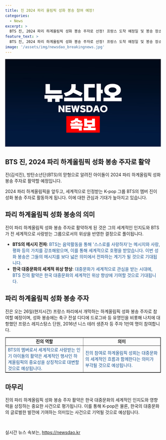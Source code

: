 ```yaml
---
title: 진 2024 파리 올림픽 성화 봉송 참여 예정!
categories:
  - News
excerpt: >
  BTS 진, 2024 파리 하계올림픽 성화 봉송 주자로 선정! 프랑스 도착 예정일 및 봉송 장소·일정은 비공개. 세계적인 가수로 알려진 진은 BTS 활동을 통해 사랑과 평화를 전하는 메시지를 전파, 봉송 주자로 낙점된 것으로 보입니다.
feature_text: >
  BTS 진, 2024 파리 하계올림픽 성화 봉송 주자로 선정! 프랑스 도착 예정일 및 봉송 장소·일정은 비공개. 세계적인 가수로 알려진 진은 BTS 활동을 통해 사랑과 평화를 전하는 메시지를 전파, 봉송 주자로 낙점된 것으로 보입니다.
image: '/assets/img/newsdao_breakingnews.jpg'
---
```


<p><img src="/assets/img/newsdao_breakingnews.jpg" alt="cryptoinkorea 속보" /></p>

<h2 data-ke-size="size26">BTS 진, 2024 파리 하계올림픽 성화 봉송 주자로 활약</h2>

<p>진(김석진), 방탄소년단(BTS)의 맏형으로 알려진 아이돌이 2024 파리 하계올림픽 성화 봉송 주자로 활약할 예정입니다.</p>

<p data-ke-size="size16">2024 파리 하계올림픽을 앞두고, 세계적으로 인정받는 K-pop 그룹 BTS의 멤버 진이 성화 봉송 주자로 활동하게 됩니다. 이에 대한 관심과 기대가 높아지고 있습니다.</p>

<h2 data-ke-size="size24">파리 하계올림픽 성화 봉송의 의미</h2>

<p data-ke-size="size16">진이 파리 하계올림픽 성화 봉송 주자로 활약하게 된 것은 그의 세계적인 인지도와 BTS가 전 세계적으로 사랑받는 그룹으로서의 위상을 반영한 결정으로 풀이됩니다.</p>

<ul>
    <li><b>BTS의 메시지 전파</b>: <span style="color: #1a5490;">BTS는 음악활동을 통해 '스스로를 사랑하자'는 메시지와 사랑, 평화 등의 가치를 강조해왔으며, 이를 통해 세계적으로 호평을 받았습니다. 이번 성화 봉송은 그들의 메시지를 보다 넓은 의미에서 전파하는 계기가 될 것으로 기대됩니다.</span></li>
    <li><b>한국 대중문화의 세계적 위상 향상</b>: <span style="color: #1a5490;">대중문화가 세계적으로 관심을 받는 시대에, BTS 진의 활약은 한국 대중문화의 세계적인 위상 향상에 기여할 것으로 기대됩니다.</span></li>
</ul>

<h2 data-ke-size="size24">파리 하계올림픽 성화 봉송 주자</h2>

<p data-ke-size="size16">진은 오는 26일(현지시간) 프랑스 파리에서 개막하는 하계올림픽 성화 봉송 주자로 참여할 예정이며, 성화 봉송에는 축구 전설 디디에 드로그바 등 유명인을 비롯해 나치에 대항했던 프랑스 레지스탕스 단원, 2016년 니스 테러 생존자 등 주자 1만여 명이 참여합니다.</p>

<table style="width: 100%;" border="1">
<tbody>
<tr>
<td style="text-align: center; height: 17px;"><b>진의 역할</b></td>
<td style="text-align: center; height: 17px;"><b>의미</b></td>
</tr>
<tr>
<td style="text-align: left; width: 50%;"><span style="color: #1a5490;">BTS의 멤버로서 세계적으로 사랑받는 인기 아이돌의 활약은 세계적인 행사인 하계올림픽의 중요성을 상징적으로 대변할 것으로 예상됩니다.</span></td>
<td style="text-align: left; width: 50%;"><span style="color: #1a5490;">진의 참여로 하계올림픽 성회는 대중문화의 세계적인 흐름과 함께한다는 의미가 부각될 것으로 예상됩니다.</span></td>
</tr>
</tbody>
</table>

<h2 data-ke-size="size24">마무리</h2>

<p data-ke-size="size16">진의 파리 하계올림픽 성화 봉송 주자 활약은 한국 대중문화의 세계적인 인지도와 영향력을 상징하는 중요한 사건으로 평가됩니다. 이를 통해 K-pop은 물론, 한국의 대중문화의 글로벌한 발전에 기여하는 의미있는 사건으로 기억될 것으로 예상됩니다.</p>

<p data-ke-size="size16">&nbsp;</p>
실시간 뉴스 속보는, <a href="https://newsdao.kr" rel="dofollow">https://newsdao.kr</a>


